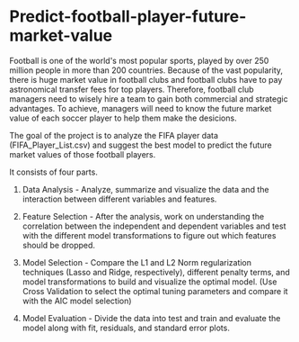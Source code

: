 # Predict-football-player-future-market-value

Football is one of the world's most popular sports, played by over 250 million people in more than 200 countries. Because of the vast popularity, there is huge market value in football clubs and football clubs have to pay astronomical transfer fees for top players. Therefore, football club managers need to wisely hire a team to gain both commercial and strategic advantages. To achieve, managers will need to know the future market value of each soccer player to help them make the desicions.

The goal of the project is to analyze the FIFA player data (FIFA_Player_List.csv) and suggest the best model to predict the future market values of those football players.


It consists of four parts.

1. Data Analysis - Analyze, summarize and visualize the data and the interaction between different variables and features.

2. Feature Selection  - After the analysis, work on understanding the correlation between the independent and dependent variables and test with the different model transformations to figure out which features should be dropped. 

3. Model Selection  - Compare the L1 and L2 Norm regularization techniques (Lasso and Ridge, respectively), different penalty terms, and model transformations to build and visualize the optimal model. (Use Cross Validation to select the optimal tuning parameters and compare it with the AIC model selection)

4. Model Evaluation - Divide the data into test and train and evaluate the model along with fit, residuals, and standard error plots.


